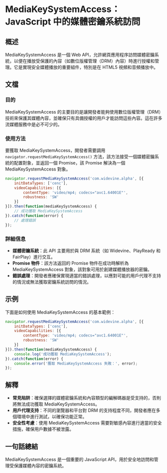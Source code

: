 <!--
Meta Description: # MediaKeySystemAccess：JavaScript 中的媒體密鑰系統訪問 ## 概述 MediaKeySystemAccess 是一個 Web API，允許網頁應用程序訪問媒體密鑰系統，以便在播放受保護的內容（如數位版權管理（DRM）內容）時進行授權和管理。它是實現安全媒體播放的重要...
Meta Keywords: mediakeysystemaccess, javascript, drm, promise, function
-->

# MediaKeySystemAccess：JavaScript 中的媒體密鑰系統訪問

## 概述
MediaKeySystemAccess 是一個 Web API，允許網頁應用程序訪問媒體密鑰系統，以便在播放受保護的內容（如數位版權管理（DRM）內容）時進行授權和管理。它是實現安全媒體播放的重要組件，特別是在 HTML5 視頻和音頻播放中。

## 文檔
### 目的
MediaKeySystemAccess 的主要目的是讓開發者能夠使用數位版權管理（DRM）技術來保護其媒體內容，並確保只有具備授權的用戶才能訪問這些內容。這在許多流媒體服務中是必不可少的。

### 使用方法
要獲取 MediaKeySystemAccess，開發者需要調用 `navigator.requestMediaKeySystemAccess()` 方法，該方法接受一個媒體密鑰系統的配置對象，並返回一個 Promise，該 Promise 解決為一個 MediaKeySystemAccess 對象。

```javascript
navigator.requestMediaKeySystemAccess('com.widevine.alpha', [{
    initDataTypes: ['cenc'],
    videoCapabilities: [{
        contentType: 'video/mp4; codecs="avc1.64001E"',
        robustness: 'SW'
    }]
}]).then(function(mediaKeySystemAccess) {
    // 成功獲取 MediaKeySystemAccess
}).catch(function(error) {
    // 處理錯誤
});
```

### 詳細信息
- **媒體密鑰系統**：此 API 主要用於與 DRM 系統（如 Widevine、PlayReady 和 FairPlay）進行交互。
- **Promise 物件**：該方法返回的 Promise 物件在成功時解析為 MediaKeySystemAccess 對象，該對象可用於創建媒體播放器的密鑰。
- **錯誤處理**：開發者應確保實現適當的錯誤處理，以應對可能的用戶代理不支持的情況或無法獲取密鑰系統訪問的情況。

## 示例
下面是如何使用 MediaKeySystemAccess 的基本範例：

```javascript
navigator.requestMediaKeySystemAccess('com.widevine.alpha', [{
    initDataTypes: ['cenc'],
    videoCapabilities: [{
        contentType: 'video/mp4; codecs="avc1.64001E"',
        robustness: 'SW'
    }]
}]).then(function(mediaKeySystemAccess) {
    console.log('成功獲取 MediaKeySystemAccess');
}).catch(function(error) {
    console.error('獲取 MediaKeySystemAccess 失敗：', error);
});
```

## 解釋
- **常見陷阱**：確保選擇的媒體密鑰系統和內容類型的編解碼器是受支持的，否則將無法成功獲取 MediaKeySystemAccess。
- **用戶代理支持**：不同的瀏覽器和平台對 DRM 的支持程度不同，開發者應在多個環境中進行測試，以確保功能正常。
- **安全性考慮**：使用 MediaKeySystemAccess 需要對敏感內容進行適當的安全措施，確保用戶數據不被泄露。

## 一句話總結
MediaKeySystemAccess 是一個重要的 JavaScript API，用於安全地訪問和管理受保護媒體內容的密鑰系統。